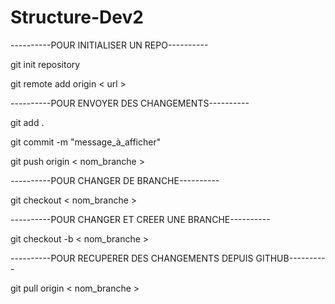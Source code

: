 # Structure-Dev2
----------POUR INITIALISER UN REPO----------

git init repository

git remote add origin < url >

----------POUR ENVOYER DES CHANGEMENTS----------

git add .

git commit -m "message_à_afficher"

git push origin < nom_branche >

----------POUR CHANGER DE BRANCHE----------

git checkout < nom_branche >

----------POUR CHANGER ET CREER UNE BRANCHE----------

git checkout -b < nom_branche >

----------POUR RECUPERER DES CHANGEMENTS DEPUIS GITHUB----------

git pull origin < nom_branche >

